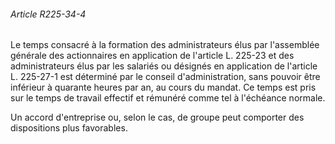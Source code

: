 ###### Article R225-34-4

Le temps consacré à la formation des administrateurs élus par l'assemblée générale des actionnaires en application de l'article L. 225-23 et des administrateurs élus par les salariés ou désignés en application de l'article L. 225-27-1 est déterminé par le conseil d'administration, sans pouvoir être inférieur à quarante heures par an, au cours du mandat. Ce temps est pris sur le temps de travail effectif et rémunéré comme tel à l'échéance normale.

Un accord d'entreprise ou, selon le cas, de groupe peut comporter des dispositions plus favorables.

